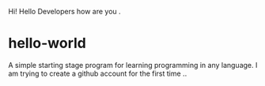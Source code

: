 Hi!
Hello Developers how are you .
# hello-world
A simple starting stage program for learning programming in any language.
I am trying to create a github account for the first time ..
